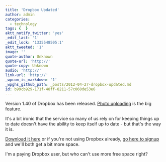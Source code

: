 ```yaml
---
title: 'Dropbox Updated'
author: admin
categories:
  - technology
tags: {  }
aktt_notify_twitter: 'yes'
_edit_last: '1'
_edit_lock: '1335548505:1'
aktt_tweeted: '1'
image: ''
quote-author: Unknown
quote-url: 'http://'
quote-copy: Unknown
audio: 'http://'
link-url: 'http://'
_wpcom_is_markdown: '1'
_wpghs_github_path: _posts/2012-04-27-dropbox-updated.md
id: b99cb929-171f-48ff-8211-57c060de53e6
---
```

<p>Version 1.40 of Dropbox has been released. <a href="http://blog.dropbox.com/?p=1165">Photo uploading</a> is the big feature.</p>
<p>It's a bit ironic that the service so many of us rely on for keeping things up to date doesn't have the ability to keep itself up to date - but that's the way it is.</p>
<p><a href="https://www.dropbox.com/install">Download it here</a> or if you're not using Dropbox already, <a href="http://db.tt/czHe7sK">go here to signup</a> and we'll both get a bit more space.</p>
<p>I'm a paying Dropbox user, but who can't use more free space right?</p>
